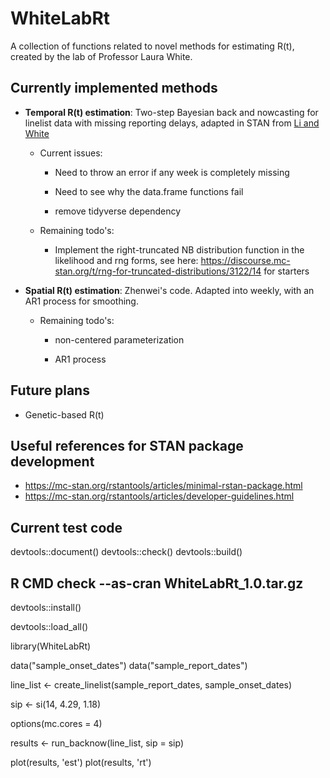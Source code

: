# WhiteLabRt
A collection of functions related to novel methods for estimating R(t), created by the lab of Professor Laura White.

## Currently implemented methods

* **Temporal R(t) estimation**: Two-step Bayesian back and nowcasting for linelist data with missing reporting delays, adapted in STAN from [Li and White](https://journals.plos.org/ploscompbiol/article?id=10.1371/journal.pcbi.1009210)

  * Current issues:
  
    * Need to throw an error if any week is completely missing
    
    * Need to see why the data.frame functions fail
    
    * remove tidyverse dependency
  
  * Remaining todo's:

    * Implement the right-truncated NB distribution function in the likelihood and rng forms, see here: https://discourse.mc-stan.org/t/rng-for-truncated-distributions/3122/14 
for starters

* **Spatial R(t) estimation**: Zhenwei's code. Adapted into weekly, with an AR1 process for smoothing. 

  * Remaining todo's:

    * non-centered parameterization
    
    * AR1 process

## Future plans

* Genetic-based R(t)

## Useful references for STAN package development

* https://mc-stan.org/rstantools/articles/minimal-rstan-package.html
* https://mc-stan.org/rstantools/articles/developer-guidelines.html

## Current test code

devtools::document()
devtools::check() 
devtools::build()
## R CMD check --as-cran WhiteLabRt_1.0.tar.gz
devtools::install()

devtools::load_all()

library(WhiteLabRt)

data("sample_onset_dates")
data("sample_report_dates")

line_list <- create_linelist(sample_report_dates, sample_onset_dates)

sip <- si(14, 4.29, 1.18)

options(mc.cores = 4)

results <- run_backnow(line_list, sip = sip)

plot(results, 'est')
plot(results, 'rt')
